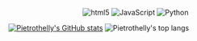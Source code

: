  



<p align="center">
  <img alt="html5" src="https://img.shields.io/badge/-HTML5-E34F26?style=flat-square&logo=html5&logoColor=white" />
  <img alt="JavaScript" src="https://img.shields.io/badge/-JavaScript-d6c722?style=flat-square&logo=JavaScript&logoColor=white" />
  <img alt="Python" src="https://img.shields.io/badge/-Python-3572A5?style=flat-square&logo=Python&logoColor=yellow" />
</p>



[![Pietrothelly's GitHub stats](https://github-readme-stats.vercel.app/api?username=Pietro202&show_icons=true&theme=dracula&include_all_commits=true&count_private=true)](https://github.com/Pietro202)
![Pietrothelly's top langs](https://github-readme-stats.vercel.app/api/top-langs/?username=Pietro202&layout=compact&langs_count=16&theme=dracula)
